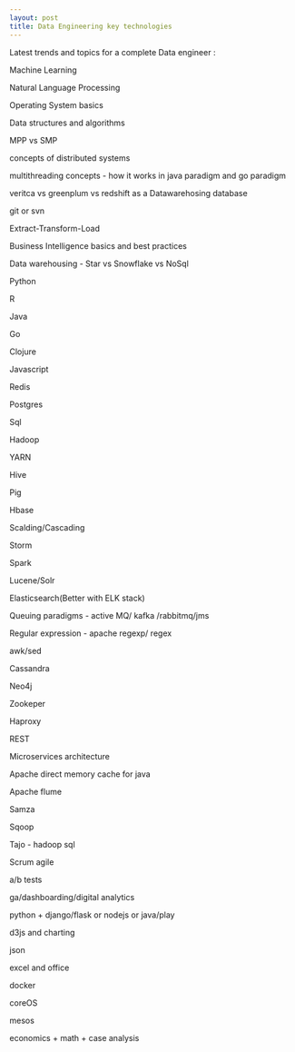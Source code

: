 ```yaml
---
layout: post
title: Data Engineering key technologies
---
```


Latest trends and topics for a complete Data engineer :

Machine Learning

Natural Language Processing

Operating System basics

Data structures and algorithms

MPP vs SMP

concepts of distributed systems

multithreading concepts - how it works in java paradigm and go paradigm

veritca vs greenplum vs redshift as a Datawarehosing database

git or svn

Extract-Transform-Load

Business Intelligence basics and best practices

Data warehousing - Star vs Snowflake vs NoSql

Python

R

Java

Go

Clojure

Javascript

Redis

Postgres

Sql

Hadoop

YARN

Hive

Pig

Hbase

Scalding/Cascading

Storm

Spark

Lucene/Solr

Elasticsearch(Better with ELK stack)

Queuing paradigms - active MQ/ kafka /rabbitmq/jms

Regular expression - apache regexp/ regex

awk/sed

Cassandra

Neo4j

Zookeper

Haproxy

REST

Microservices architecture

Apache direct memory cache for java

Apache flume

Samza

Sqoop

Tajo - hadoop sql

Scrum agile

a/b tests

ga/dashboarding/digital analytics

python + django/flask or nodejs or java/play

d3js and charting

json

excel and office

docker

coreOS

mesos

economics + math + case analysis
